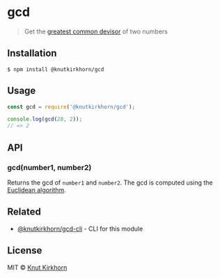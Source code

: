 # gcd
> Get the [greatest common devisor](https://en.wikipedia.org/wiki/Greatest_common_divisor) of two numbers

## Installation
```
$ npm install @knutkirkhorn/gcd
```

## Usage
```js
const gcd = require('@knutkirkhorn/gcd');

console.log(gcd(28, 2));
// => 2
```

## API
### gcd(number1, number2)
Returns the gcd of ```number1``` and ```number2```.
The gcd is computed using the [Euclidean algorithm](https://en.wikipedia.org/wiki/Euclidean_algorithm).

## Related
- [@knutkirkhorn/gcd-cli](https://github.com/knutkirkhorn/gcd-cli) - CLI for this module

## License
MIT © [Knut Kirkhorn](LICENSE)
